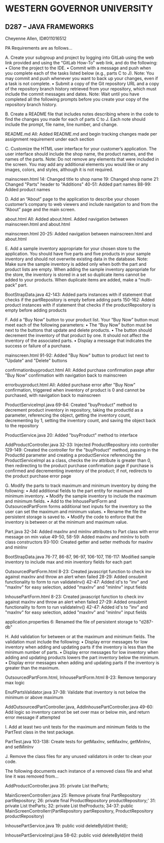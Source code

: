# WESTERN GOVERNOR UNIVERSITY 
## D287 – JAVA FRAMEWORKS

Cheyenne Allen, ID#011016512

PA Requirements are as follows…

A.  Create your subgroup and project by logging into GitLab using the web link provided and using the “GitLab How-To” web link, and do the following:
    •  Clone the project to the IDE.
    •  Commit with a message and push when you complete each of the tasks listed below (e.g., parts C to J).
        Note: You may commit and push whenever you want to back up your changes, even if a task is not complete.
    •  Submit a copy of the Git repository URL and a copy of the repository branch history retrieved from your repository, which must include the commit messages and dates.
        Note: Wait until you have completed all the following prompts before you create your copy of the repository branch history.

B.  Create a README file that includes notes describing where in the code to find the changes you made for each of parts C to J. Each note should include the prompt, file name, line number, and change.

README.md
All: Added README.md and begin tracking changes made per assignment requirement under each section

C.  Customize the HTML user interface for your customer’s application. The user interface should include the shop name, the product names, and the names of the parts.
    Note: Do not remove any elements that were included in the screen. You may add any additional elements you would like or any images, colors, and styles, although it is not required.

mainscreen.html
14: Changed title to shop name
19: Changed shop name
21: Changed "Parts" header to "Additions"
40-51: Added part names
88-99: Added product names

D.  Add an “About” page to the application to describe your chosen customer’s company to web viewers and include navigation to and from the “About” page and the main screen.

about.html
All: Added about.html. Added navigation between mainscreen.html and about.html

mainscreen.html
20-25: Added navigation between mainscreen.html and about.html

E.  Add a sample inventory appropriate for your chosen store to the application. You should have five parts and five products in your sample inventory and should not overwrite existing data in the database.
    Note: Make sure the sample inventory is added only when both the part and product lists are empty. When adding the sample inventory appropriate for the store, the inventory is stored in a set so duplicate items cannot be added to your products. When duplicate items are added, make a “multi-pack” part.

BootStrapData.java
42-143: Added parts instances with if statement that checks if the partRepository is empty before adding parts
150-162: Added product instances with if statement that checks if the productRepository is empty before adding products

F.  Add a “Buy Now” button to your product list. Your “Buy Now” button must meet each of the following parameters:
    •  The “Buy Now” button must be next to the buttons that update and delete products.
    •  The button should decrement the inventory of that product by one. It should not affect the inventory of the associated parts.
    •  Display a message that indicates the success or failure of a purchase.

mainscreen.html
91-92: Added "Buy Now" button to product list next to "Update" and "Delete" buttons

confirmationbuyproduct.html
All: Added purchase confirmation page after "Buy Now" confirmation with navigation back to mainscreen

errorbuyproduct.html
All: Added purchase error after "Buy Now" confirmation, triggered when inventory of product is 0 and cannot be purchased, with navigation back to mainscreen

ProductServiceImpl.java
69-84: Created "buyProduct" method to decrement product inventory in repository, taking the productId as a parameter, referencing the object, getting the inventory count, decrementing by 1, setting the inventory count, and saving the object back to the repository

ProductService.java
20: Added "buyProduct" method to interface

AddProductController.java
32-33: Injected ProductRepository into controller
129-149: Created the controller for the "buyProduct" method, passing in the ProductId parameter and creating a productService referencing the ProductServiceImpl as a class, checks the inv attribute is greater than 0, then redirecting to the product purchase confirmation page if purchase is confirmed and decrementing inventory of the product; if not, redirects to the product purchase error page

G.  Modify the parts to track maximum and minimum inventory by doing the following:
    •  Add additional fields to the part entity for maximum and minimum inventory.
    •  Modify the sample inventory to include the maximum and minimum fields.
    •  Add to the InhousePartForm and OutsourcedPartForm forms additional text inputs for the inventory so the user can set the maximum and minimum values.
    •  Rename the file the persistent storage is saved to.
    •  Modify the code to enforce that the inventory is between or at the minimum and maximum value.

Part.java
32-34: Added maxInv and minInv attributes to Part class with error message on min value
49-50, 58-59: Added maxInv and minInv to both class constructors
93-100: Created getter and setter methods for maxInv and minInv

BootStrapData.java
76-77, 86-87, 96-97, 106-107, 116-117: Modified sample inventory to include max and min inventory fields for each part

OutsourcedPartForm.html
8-23: Created javascript function to check inv against maxInv and throw an alert when failed
28-29: Added onsubmit functionality to form to run validateInv()
42-47: Added id's to "inv" and "maxInv" for easy selection, added "maxInv" and "minInv" input fields

InhousePartForm.html
8-23: Created javascript function to check inv against maxInv and throw an alert when failed
27-29: Added onsubmit functionality to form to run validateInv()
42-47: Added id's to "inv" and "maxInv" for easy selection, added "maxInv" and "minInv" input fields

application.properties
6: Renamed the file of persistent storage to "d287-db"

H.  Add validation for between or at the maximum and minimum fields. The validation must include the following:
    •  Display error messages for low inventory when adding and updating parts if the inventory is less than the minimum number of parts.
    •  Display error messages for low inventory when adding and updating products lowers the part inventory below the minimum.
    •  Display error messages when adding and updating parts if the inventory is greater than the maximum.

OutsourcedPartForm.html, InhousePartForm.html
8-23: Remove temporary max logic

EnufPartsValidator.java
37-38: Validate that inventory is not below the minimum or above maximum

AddOutsourcedPartController.java, AddInhousePartController.java
49-60: Add logic so inventory cannot be set over max or below min, and return error message if attempted

I.  Add at least two unit tests for the maximum and minimum fields to the PartTest class in the test package.

PartTest.java
103-138: Create tests for getMaxInv, setMaxInv, getMinInv, and setMinInv

J.  Remove the class files for any unused validators in order to clean your code.

The following documents each instance of a removed class file and what line it was removed from…

AddProductController.java
35: private List<Part> theParts;

MainScreenControllerr.java
25: Remove private final PartRepository partRepository;
26: private final ProductRepository productRepository;'
31: private List<Part> theParts;
32: private List<Product> theProducts;
34-37: public MainScreenControllerr(PartRepository partRepository, ProductRepository productRepository)

InhousePartService.java
19: public void deleteById(int theId);

InhousePartServiceImpl.java
58-62: public void deleteById(int theId)